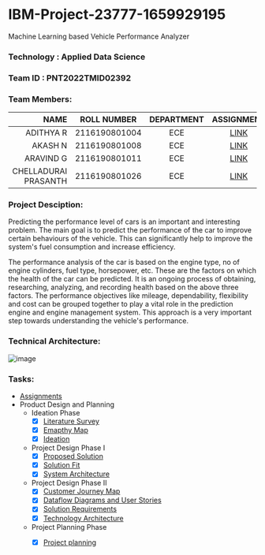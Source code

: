 # IBM-Project-23777-1659929195 
Machine Learning based Vehicle Performance Analyzer


### Technology  : Applied Data Science
### Team ID     : PNT2022TMID02392
### Team Members:

|NAME                | ROLL NUMBER     | DEPARTMENT  | ASSIGNMENT | 
|-------------------:|:---------------:|:-----------:|:----------:|
|ADITHYA R           |  2116190801004  |     ECE     | [LINK](https://github.com/IBM-EPBL/IBM-Project-23777-1659929195/tree/main/Assignment/TM1-Adithya%20R)   |
|AKASH N             |  2116190801008  |     ECE     | [LINK](https://github.com/IBM-EPBL/IBM-Project-23777-1659929195/tree/main/Assignment/TL-Akash%20N)   | 
|ARAVIND G           |  2116190801011  |     ECE     | [LINK](https://github.com/IBM-EPBL/IBM-Project-23777-1659929195/tree/main/Assignment/TM2-Aravind%20G)   |
|CHELLADURAI PRASANTH|  2116190801026  |     ECE     | [LINK](https://github.com/IBM-EPBL/IBM-Project-23777-1659929195/tree/main/Assignment/TM3%20Prasanth)   |


### Project Desciption:
Predicting the performance level of cars is an important and interesting problem. The main goal is to predict the performance of the car to improve certain behaviours of the vehicle. This can significantly help to improve the system's fuel consumption and increase efficiency.

The performance analysis of the car is based on the engine type, no of engine cylinders, fuel type, horsepower, etc. These are the factors on which the health of the car can be predicted. It is an ongoing process of obtaining, researching, analyzing, and recording health based on the above three factors. The performance objectives like mileage, dependability, flexibility and cost can be grouped together to play a vital role in the prediction engine and engine management system. This approach is a very important step towards understanding the vehicle's performance.


### Technical Architecture:
![image](https://user-images.githubusercontent.com/88080609/193425222-850f5dd3-0daa-4ef4-a4e4-25f24628de34.png)

### Tasks:
* [Assignments](https://github.com/IBM-EPBL/IBM-Project-23777-1659929195/tree/main/Assignment)
* Product Design and Planning
    - Ideation Phase
        - [x] [Literature Survey](https://github.com/IBM-EPBL/IBM-Project-23777-1659929195/blob/main/Ideation%20Phase/Literature%20Survey/IBM(literature%20survey).pdf)
        - [x] [Emapthy Map](https://github.com/IBM-EPBL/IBM-Project-23777-1659929195/blob/main/Ideation%20Phase/Empathymap/EMPATHYMAP.pdf)
        - [x] [Ideation](https://github.com/IBM-EPBL/IBM-Project-23777-1659929195/blob/main/Ideation%20Phase/Ideation/IBM(Ideation).pdf)
    - Project Design Phase I
        - [x] [Proposed Solution](https://github.com/IBM-EPBL/IBM-Project-23777-1659929195/blob/main/Design%20phase%201/Proposed%20Solution.pdf)
        - [x] [Solution Fit](https://github.com/IBM-EPBL/IBM-Project-23777-1659929195/blob/main/Design%20phase%201/Solution%20Fit.pdf)
        - [x] [System Architecture](https://github.com/IBM-EPBL/IBM-Project-23777-1659929195/blob/main/Design%20phase%201/System%20Architecture.pdf)
    - Project Design Phase II
        - [x] [Customer Journey Map](https://github.com/IBM-EPBL/IBM-Project-23777-1659929195/blob/main/Design%20Phase%202/Customer%20Journey%20Map.pdf)
        - [x] [Dataflow Diagrams and User Stories](https://github.com/IBM-EPBL/IBM-Project-23777-1659929195/blob/main/Design%20Phase%202/DataFlow%20Diagram%20And%20User%20Stories.pdf)
        - [x] [Solution Requirements](https://github.com/IBM-EPBL/IBM-Project-23777-1659929195/blob/main/Design%20Phase%202/Solution_Requirements.pdf)
        - [x] [Technology Architecture](https://github.com/IBM-EPBL/IBM-Project-23777-1659929195/blob/main/Design%20Phase%202/Technology%20Architecture.pdf)

    - Project Planning Phase
        - [x] [Project planning](https://github.com/IBM-EPBL/IBM-Project-23777-1659929195/blob/main/Project%20planning/Project%20planning.pdf)

